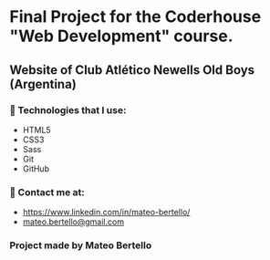 # Final Project for the Coderhouse "Web Development" course.
## Website of Club Atlético Newells Old Boys (Argentina)
### 🧠 Technologies that I use:
- HTML5 
- CSS3
- Sass
- Git
- GitHub

### 📌 Contact me at:

- https://www.linkedin.com/in/mateo-bertello/
- mateo.bertello@gmail.com

### Project made by Mateo Bertello
